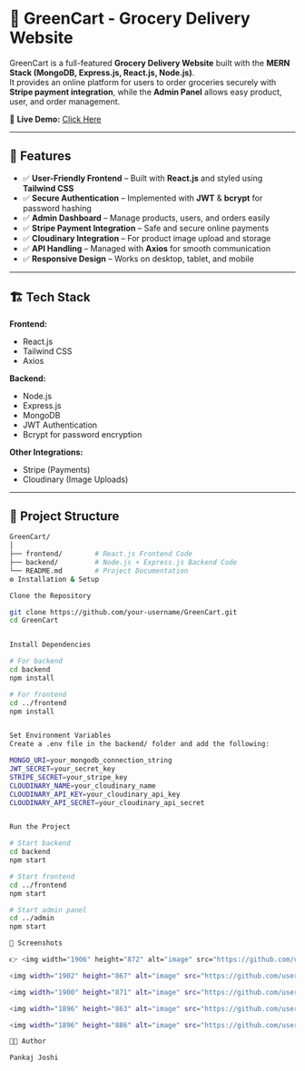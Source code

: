# 🛒 GreenCart - Grocery Delivery Website  

GreenCart is a full-featured **Grocery Delivery Website** built with the **MERN Stack (MongoDB, Express.js, React.js, Node.js)**.  
It provides an online platform for users to order groceries securely with **Stripe payment integration**, while the **Admin Panel** allows easy product, user, and order management.  

🚀 **Live Demo:** [Click Here](https://green-cart-pankaj-grocery-app.vercel.app/)  

---

## 📌 Features  

- ✅ **User-Friendly Frontend** – Built with **React.js** and styled using **Tailwind CSS**  
- ✅ **Secure Authentication** – Implemented with **JWT** & **bcrypt** for password hashing  
- ✅ **Admin Dashboard** – Manage products, users, and orders easily  
- ✅ **Stripe Payment Integration** – Safe and secure online payments  
- ✅ **Cloudinary Integration** – For product image upload and storage  
- ✅ **API Handling** – Managed with **Axios** for smooth communication  
- ✅ **Responsive Design** – Works on desktop, tablet, and mobile  

---

## 🏗️ Tech Stack  

**Frontend:**  
- React.js  
- Tailwind CSS  
- Axios  

**Backend:**  
- Node.js  
- Express.js  
- MongoDB  
- JWT Authentication  
- Bcrypt for password encryption  

**Other Integrations:**  
- Stripe (Payments)  
- Cloudinary (Image Uploads)  

---

## 📂 Project Structure  

```bash
GreenCart/
│
├── frontend/        # React.js Frontend Code
├── backend/         # Node.js + Express.js Backend Code
└── README.md        # Project Documentation
⚙️ Installation & Setup

Clone the Repository

git clone https://github.com/your-username/GreenCart.git
cd GreenCart


Install Dependencies

# For backend
cd backend
npm install

# For frontend
cd ../frontend
npm install


Set Environment Variables
Create a .env file in the backend/ folder and add the following:

MONGO_URI=your_mongodb_connection_string
JWT_SECRET=your_secret_key
STRIPE_SECRET=your_stripe_key
CLOUDINARY_NAME=your_cloudinary_name
CLOUDINARY_API_KEY=your_cloudinary_api_key
CLOUDINARY_API_SECRET=your_cloudinary_api_secret


Run the Project

# Start backend
cd backend
npm start

# Start frontend
cd ../frontend
npm start

# Start admin panel
cd ../admin
npm start

📸 Screenshots

👉 <img width="1906" height="872" alt="image" src="https://github.com/user-attachments/assets/a5892dbd-cd88-401e-813f-de0d852f3aca" />

<img width="1902" height="867" alt="image" src="https://github.com/user-attachments/assets/bd84f920-d1e6-4ac2-b97a-5c3d5060d229" />

<img width="1900" height="871" alt="image" src="https://github.com/user-attachments/assets/afd729bf-d7ca-4367-aa71-d0d7809b429c" />

<img width="1896" height="863" alt="image" src="https://github.com/user-attachments/assets/8d09ff36-adb6-4a42-91d3-b4401df66d58" />

<img width="1896" height="886" alt="image" src="https://github.com/user-attachments/assets/3da41f87-481d-458b-acd2-f49a0ad264fc" />

👨‍💻 Author

Pankaj Joshi



